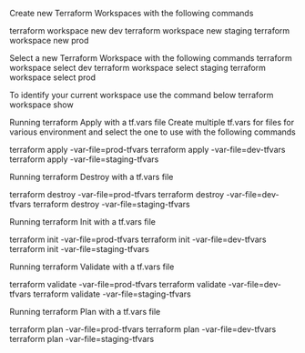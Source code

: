Create new Terraform Workspaces with the following commands

terraform workspace new dev
terraform workspace new staging
terraform workspace new prod

Select a new Terraform Workspace with the following commands
terraform workspace select dev
terraform workspace select staging
terraform workspace select prod

To identify your current workspace use the command below
terraform workspace show

Running terraform Apply with a tf.vars file
Create multiple tf.vars for files for various environment and select the one to use with the following commands

terraform apply -var-file=prod-tfvars
terraform apply -var-file=dev-tfvars
terraform apply -var-file=staging-tfvars

Running terraform Destroy with a tf.vars file

terraform destroy -var-file=prod-tfvars
terraform destroy -var-file=dev-tfvars
terraform destroy -var-file=staging-tfvars

Running terraform Init with a tf.vars file

terraform init -var-file=prod-tfvars
terraform init -var-file=dev-tfvars
terraform init -var-file=staging-tfvars

Running terraform Validate with a tf.vars file

terraform validate -var-file=prod-tfvars
terraform validate -var-file=dev-tfvars
terraform validate -var-file=staging-tfvars

Running terraform Plan with a tf.vars file

terraform plan -var-file=prod-tfvars
terraform plan -var-file=dev-tfvars
terraform plan -var-file=staging-tfvars
